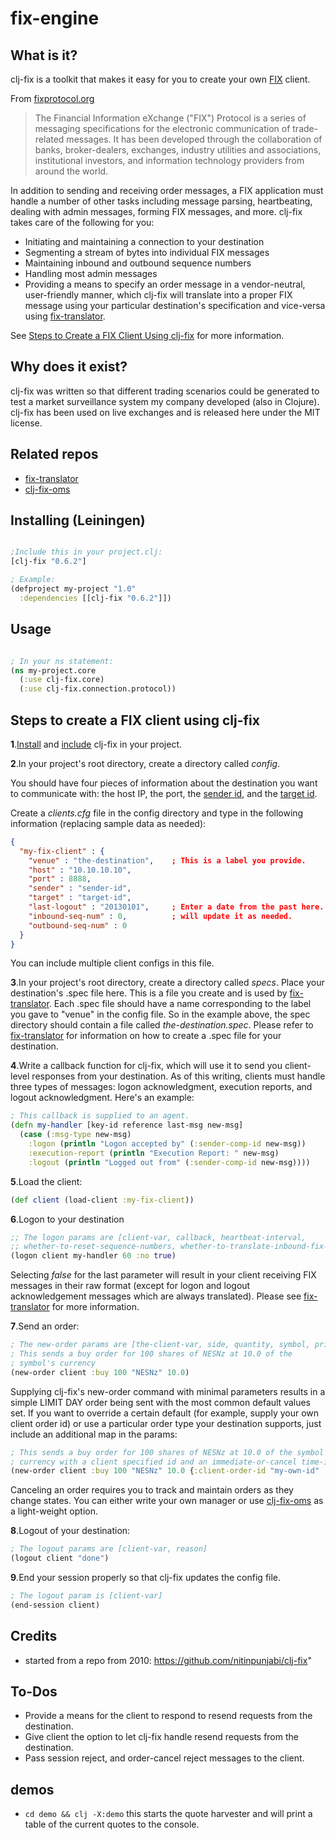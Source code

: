 # fix-engine

## What is it?
clj-fix is a toolkit that makes it easy for you to create your own [FIX](http://www.fixprotocol.org/what-is-fix.shtml) client.

From [fixprotocol.org](http://www.fixprotocol.org/what-is-fix.shtml)
>The Financial Information eXchange ("FIX") Protocol is a series of messaging specifications for the electronic communication of trade-related messages. It has been developed through the collaboration of banks, broker-dealers, exchanges, industry utilities and associations, institutional investors, and information technology providers from around the world.


In addition to sending and receiving order messages, a FIX application must handle a number of other tasks including message parsing, heartbeating, dealing with admin messages, forming FIX messages, and more. clj-fix takes care of the following for you:

- Initiating and maintaining a connection to your destination
- Segmenting a stream of bytes into individual FIX messages
- Maintaining inbound and outbound sequence numbers
- Handling most admin messages
- Providing a means to specify an order message in a vendor-neutral, user-friendly manner, which clj-fix will translate into a proper FIX message using your particular destination's specification and vice-versa using [fix-translator](https://github.com/nitinpunjabi/fix-translator).

See [Steps to Create a FIX Client Using clj-fix](https://github.com/nitinpunjabi/clj-fix#steps-to-create-a-fix-client-using-clj-fix) for more information.

## Why does it exist?
clj-fix was written so that different trading scenarios could be generated to test a market surveillance system my company developed (also in Clojure). clj-fix has been used on live exchanges and is released here under the MIT license.

## Related repos
- [fix-translator](https://github.com/nitinpunjabi/fix-translator)
- [clj-fix-oms](https://github.com/nitinpunjabi/clj-fix-oms)

## Installing (Leiningen)
```Clojure

;Include this in your project.clj:
[clj-fix "0.6.2"]

; Example:
(defproject my-project "1.0"
  :dependencies [[clj-fix "0.6.2"]])
```

## Usage
```Clojure

; In your ns statement:
(ns my-project.core
  (:use clj-fix.core)
  (:use clj-fix.connection.protocol))
```

## Steps to create a FIX client using clj-fix
__1__.[Install](https://github.com/nitinpunjabi/clj-fix#installing-leiningen) and [include](https://github.com/nitinpunjabi/clj-fix#usage) clj-fix in your project.

__2__.In your project's root directory, create a directory called _config_.

You should have four pieces of information about the destination you want to communicate with: the host IP, the port, the [sender id](http://www.fixprotocol.org/FIXimate3.0/en/FIX.4.4/tag49.html), and the [target id](http://www.fixprotocol.org/FIXimate3.0/en/FIX.4.4/tag56.html).

Create a _clients.cfg_ file in the config directory and type in the following information (replacing sample data as needed):
```json
{
  "my-fix-client" : {
    "venue" : "the-destination",    ; This is a label you provide.
    "host" : "10.10.10.10",
    "port" : 8888,
    "sender" : "sender-id",
    "target" : "target-id",
    "last-logout" : "20130101",     ; Enter a date from the past here. clj-fix
    "inbound-seq-num" : 0,          ; will update it as needed.
    "outbound-seq-num" : 0
  }
}
```
You can include multiple client configs in this file.

__3__.In your project's root directory, create a directory called _specs_. Place your destination's .spec file here. This is a file you create and is used by [fix-translator](https://github.com/nitinpunjabi/fix-translator). Each .spec file should have a name corresponding to the label you gave to "venue" in the config file. So in the example above, the spec directory should contain a file called _the-destination.spec_. Please refer to [fix-translator](https://github.com/nitinpunjabi/fix-translator) for information on how to create a .spec file for your destination.

__4__.Write a callback function for clj-fix, which will use it to send you client-level responses from your destination. As of this writing, clients must handle three types of messages: logon acknowledgment, execution reports, and logout acknowledgment. Here's an example:
```clojure
; This callback is supplied to an agent.
(defn my-handler [key-id reference last-msg new-msg]
  (case (:msg-type new-msg)
    :logon (println "Logon accepted by" (:sender-comp-id new-msg))
    :execution-report (println "Execution Report: " new-msg)
    :logout (println "Logged out from" (:sender-comp-id new-msg))))
```

__5__.Load the client:
```clojure
(def client (load-client :my-fix-client))
```

__6__.Logon to your destination
```clojure
;; The logon params are [client-var, callback, heartbeat-interval, 
;; whether-to-reset-sequence-numbers, whether-to-translate-inbound-fix-messages]
(logon client my-handler 60 :no true)
```
Selecting _false_ for the last parameter will result in your client receiving FIX messages in their raw format (except for logon and logout acknowledgement messages which are always translated). Please see [fix-translator](https://github.com/nitinpunjabi/fix-translator) for more information.

__7__.Send an order:
```clojure
; The new-order params are [the-client-var, side, quantity, symbol, price]
; This sends a buy order for 100 shares of NESNz at 10.0 of the
; symbol's currency
(new-order client :buy 100 "NESNz" 10.0)
```
Supplying clj-fix's new-order command with minimal parameters results in a simple LIMIT DAY order being sent with the most common default values set. If you want to override a certain default (for example, supply your own client order id) or use a particular order type your destination supports, just include an additional map in the params:
```Clojure
; This sends a buy order for 100 shares of NESNz at 10.0 of the symbol's
; currency with a client specified id and an immediate-or-cancel time-in-force.
(new-order client :buy 100 "NESNz" 10.0 {:client-order-id "my-own-id" :time-in-force :ioc})
```
Canceling an order requires you to track and maintain orders as they change states. You can either write your own manager or use [clj-fix-oms](https://github.com/nitinpunjabi/clj-fix-oms) as a light-weight option.

__8__.Logout of your destination:
```clojure
; The logout params are [client-var, reason] 
(logout client "done")
```

__9__.End your session properly so that clj-fix updates the config file.
```clojure
; The logout param is [client-var] 
(end-session client)
```
## Credits
- started from a repo from 2010: https://github.com/nitinpunjabi/clj-fix"

## To-Dos
- Provide a means for the client to respond to resend requests from the destination.
- Give client the option to let clj-fix handle resend requests from the destination.
- Pass session reject, and order-cancel reject messages to the client.

## demos
- `cd demo && clj -X:demo`
  this starts the quote harvester and will print a table of the current quotes to the console.


